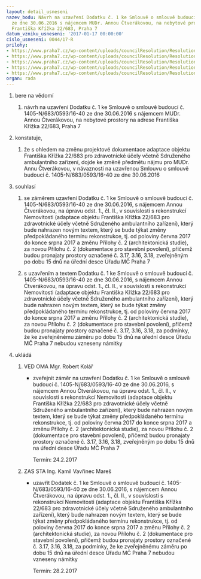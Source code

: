 ```yaml
---
layout: detail_usneseni
nazev_bodu: Návrh na uzavření Dodatku č. 1 ke Smlouvě o smlouvě budoucí č. 1405-N/683/0593/16-40
  ze dne 30.06.2016 s nájemcem MUDr. Annou Čtverákovou, na nebytové prostory na adrese
  Františka Křížka 22/683, Praha 7
datum_vzniku_usneseni: '2017-01-17 00:00:00'
cislo_usneseni: 0044/17-R
prilohy:
- https://www.praha7.cz/wp-content/uploads/councilResolution/Resolutions/28769/export/01DZ_DOD1sosbCtverakova~156577.doc
- https://www.praha7.cz/wp-content/uploads/councilResolution/Resolutions/28769/export/Ctverakova_SoSb_FrKrizka22~156576.pdf
- https://www.praha7.cz/wp-content/uploads/councilResolution/Resolutions/28769/export/Ctverakova_DODATEKc1keSoSb_FrKrizka22~156575.doc
- https://www.praha7.cz/wp-content/uploads/councilResolution/Resolutions/28769/export/FrKrizka22_pudorys3NP_NOVE~156574.pdf
- https://www.praha7.cz/wp-content/uploads/councilResolution/Resolutions/28769/export/export~296929.pdf
organ: rada
---
```

<ol id="urzList" class="urzList_view"><li id="" class="urzClass1"><span name="1">bere na vědomí</span><ol class="urzOlClass"><li style="text-align: left;" id="" class="urzClass2"><span><p>návrh na uzavření Dodatku č. 1 ke Smlouvě o smlouvě budoucí č. 1405-N/683/0593/16-40 ze dne 30.06.2016 s nájemcem MUDr. Annou Čtverákovou, na nebytové prostory na adrese Františka Křížka 22/683, Praha 7</p></span></li></ol></li><li id="" class="urzClass1"><span name="50">konstatuje,</span><ol class="urzOlClass"><li style="text-align: left;" id="" class="urzClass2"><span><p>že s ohledem na změnu projektové dokumentace adaptace objektu Františka Křížka 22/683 pro zdravotnické účely včetně Sdruženého ambulantního zařízení, dojde ke změně předmětu nájmu pro MUDr. Annu Čtverákovou, v návaznosti na uzavřenou Smlouvu o smlouvě budoucí č. 1405-N/683/0593/16-40 ze dne 30.06.2016<br></p></span></li></ol></li><li id="" class="urzClass1"><span name="26">souhlasí</span><ol class="urzOlClass"><li style="text-align: left;" id="" class="urzClass2"><span><p>se záměrem uzavření Dodatku č. 1 ke Smlouvě o smlouvě budoucí č. 1405-N/683/0593/16-40 ze dne 30.06.2016, s nájemcem Annou Čtverákovou, na úpravu odst. 1., čl. II., v souvislosti s rekonstrukcí Nemovitosti (adaptace objektu Františka Křížka 22/683 pro zdravotnické účely včetně Sdruženého ambulantního zařízení), který bude nahrazen novým textem, který se bude týkat změny předpokládaného termínu rekonstrukce, tj. od poloviny června 2017 do konce srpna 2017 a změnu Přílohy č. 2 (architektonická studie), za novou Přílohu č. 2 (dokumentace pro stavební povolení), přičemž budou pronajaty prostory označené č. 3.17, 3.16, 3.18, zveřejněným po dobu 15 dnů na úřední desce Úřadu MČ Praha 7<br></p></span></li><li style="text-align: left;" id="" class="urzClass2"><span><p>s uzavřením a textem Dodatku č. 1 ke Smlouvě o smlouvě budoucí č. 1405-N/683/0593/16-40 ze dne 30.06.2016, s nájemcem Annou Čtverákovou, na úpravu odst. 1., čl. II., v souvislosti s rekonstrukcí Nemovitosti (adaptace objektu Františka Křížka 22/683 pro zdravotnické účely včetně Sdruženého ambulantního zařízení), který bude nahrazen novým textem, který se bude týkat změny předpokládaného termínu rekonstrukce, tj. od poloviny června 2017 do konce srpna 2017 a změnu Přílohy č. 2 (architektonická studie), za novou Přílohu č. 2 (dokumentace pro stavební povolení), přičemž budou pronajaty prostory označené č. 3.17, 3.16, 3.18, za podmínky, že ke zveřejněnému záměru po dobu 15 dnů na úřední desce Úřadu MČ Praha 7 nebudou vzneseny námitky<br></p></span></li></ol></li><li class="urzClass1" id="urzUkoly"><span name="1">ukládá</span><ol class="urzOlClass"><li class="urzClass2"><span><p>VED OMA Mgr. Robert Kolář</p></span><ul class="urzUlClass"><li class="urzClass3"><span><p>zveřejnit záměr na uzavření Dodatku č. 1 ke Smlouvě o smlouvě budoucí č. 1405-N/683/0593/16-40 ze dne 30.06.2016, s nájemcem Annou Čtverákovou, na úpravu odst. 1., čl. II., v souvislosti s rekonstrukcí Nemovitosti (adaptace objektu Františka Křížka 22/683 pro zdravotnické účely včetně Sdruženého ambulantního zařízení), který bude nahrazen novým textem, který se bude týkat změny předpokládaného termínu rekonstrukce, tj. od poloviny června 2017 do konce srpna 2017 a změnu Přílohy č. 2 (architektonická studie), za novou Přílohu č. 2 (dokumentace pro stavební povolení), přičemž budou pronajaty prostory označené č. 3.17, 3.16, 3.18, zveřejněným po dobu 15 dnů na úřední desce Úřadu MČ Praha 7</p></span><span class="urzUkolTermin">  Termín:&nbsp;24.2.2017</span></li></ul></li><li class="urzClass2"><span><p>ZAS STA Ing. Kamil Vavřinec Mareš</p></span><ul class="urzUlClass"><li class="urzClass3"><span><p>uzavřít Dodatek č. 1 ke Smlouvě o smlouvě budoucí č. 1405-N/683/0593/16-40 ze dne 30.06.2016, s nájemcem Annou Čtverákovou, na úpravu odst. 1., čl. II., v souvislosti s rekonstrukcí Nemovitosti (adaptace objektu Františka Křížka 22/683 pro zdravotnické účely včetně Sdruženého ambulantního zařízení), který bude nahrazen novým textem, který se bude týkat změny předpokládaného termínu rekonstrukce, tj. od poloviny června 2017 do konce srpna 2017 a změnu Přílohy č. 2 (architektonická studie), za novou Přílohu č. 2 (dokumentace pro stavební povolení), přičemž budou pronajaty prostory označené č. 3.17, 3.16, 3.18, za podmínky, že ke zveřejněnému záměru po dobu 15 dnů na úřední desce Úřadu MČ Praha 7 nebudou vzneseny námitky</p></span><span class="urzUkolTermin">  Termín:&nbsp;28.2.2017</span></li></ul></li></ol></li></ol>